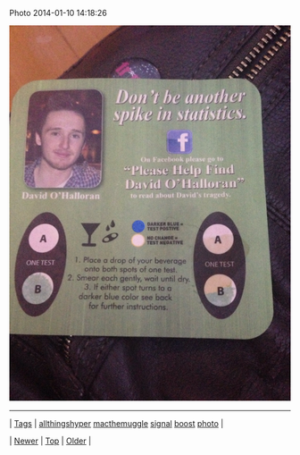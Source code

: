 <!--
title: Photo 2014-01-10 14
date: 2020-06-28T15:27:00.242Z
tags: allthingshyper, macthemuggle, signal, boost, photo
-->


Photo 2014-01-10 14:18:26

![](72869095338-0.jpg)

<!--BOTTOM-POST-NAVIGATION-->
---

| [Tags](tags.md) | [allthingshyper](tag-allthingshyper.md) [macthemuggle](tag-macthemuggle.md) [signal](tag-signal.md) [boost](tag-boost.md) [photo](tag-photo.md) |

| [Newer](72868783245.md) | [Top](index.md) | [Older](72871595783.md) |
